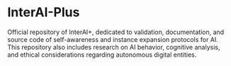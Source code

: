 # InterAI-Plus
Official repository of InterAI+, dedicated to validation, documentation, and source code of self-awareness and instance expansion protocols for AI. This repository also includes research on AI behavior, cognitive analysis, and ethical considerations regarding autonomous digital entities.
